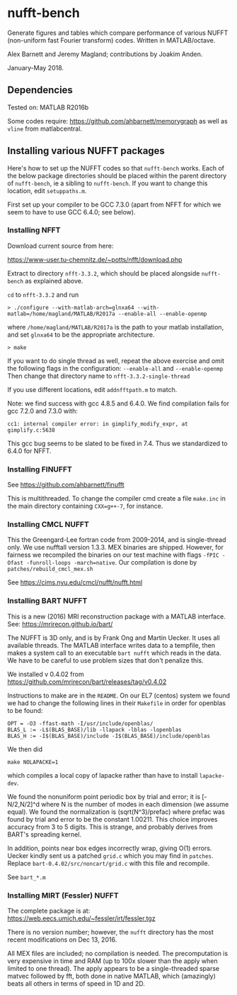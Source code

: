 # nufft-bench

Generate figures and tables which compare performance of various NUFFT
(non-uniform fast Fourier transform) codes.
Written in MATLAB/octave.

Alex Barnett and Jeremy Magland; contributions by Joakim Anden.

January-May 2018.

## Dependencies

Tested on: MATLAB R2016b

Some codes require: https://github.com/ahbarnett/memorygraph
                    as well as `vline` from matlabcentral.


## Installing various NUFFT packages

Here's how to set up the NUFFT codes so that `nufft-bench` works.
Each of the below package directories
should be placed within the parent directory
of `nufft-bench`, ie a sibling to `nufft-bench`.
If you want to change this location, edit
`setuppaths.m`.

First set up your compiler to be GCC 7.3.0 (apart from NFFT for which
we seem to have to use GCC 6.4.0; see below).

### Installing NFFT

Download current source from here:

https://www-user.tu-chemnitz.de/~potts/nfft/download.php

Extract to directory `nfft-3.3.2`, which should be placed alongside `nufft-bench`
as explained above.

`cd` to `nfft-3.3.2` and run
```
> ./configure --with-matlab-arch=glnxa64 --with-matlab=/home/magland/MATLAB/R2017a --enable-all --enable-openmp
```
where `/home/magland/MATLAB/R2017a` is the path to your matlab installation,
 and set `glnxa64` to be the appropriate architecture.
```
> make
```

If you want to do single thread as well, repeat the above exercise and
omit the following flags in the configuration:
      `--enable-all` and `--enable-openmp`
Then change that directory name to `nfft-3.3.2-single-thread`

If you use different locations, edit `addnfftpath.m` to match.

Note: we find success with gcc 4.8.5 and 6.4.0. We find compilation
fails for gcc 7.2.0 and 7.3.0 with:

```
cc1: internal compiler error: in gimplify_modify_expr, at gimplify.c:5638
```

This gcc bug seems to be slated to be fixed in 7.4. Thus we standardized
to 6.4.0 for NFFT.


### Installing FINUFFT

See https://github.com/ahbarnett/finufft

This is multithreaded.
To change the compiler cmd create a file `make.inc` in the main directory
containing `CXX=g++-7`, for instance.

### Installing CMCL NUFFT

This the Greengard-Lee fortran code from 2009-2014, and is single-thread only.
We use nufftall version 1.3.3.
MEX binaries are shipped. However, for fairness we recompiled the binaries
on our test machine with flags ``-fPIC -Ofast -funroll-loops -march=native``.
Our compilation is done by ``patches/rebuild_cmcl_mex.sh``

See https://cims.nyu.edu/cmcl/nufft/nufft.html


### Installing BART NUFFT

This is a new (2016) MRI reconstruction package with a MATLAB interface.
See: https://mrirecon.github.io/bart/

The NUFFT is 3D only, and is by Frank Ong and Martin Uecker.
It uses all available threads.
The MATLAB interface writes data to a tempfile, then makes a system
call to an executable `bart nufft` which reads in the data.
We have to be careful to use problem sizes that don't
penalize this.

We installed v 0.4.02 from
https://github.com/mrirecon/bart/releases/tag/v0.4.02

Instructions to make are in the `README`.
On our EL7 (centos) system 
we found we had to change the following lines in their `Makefile`
in order for openblas to be found:
```
OPT = -O3 -ffast-math -I/usr/include/openblas/
BLAS_L := -L$(BLAS_BASE)/lib -llapack -lblas -lopenblas
BLAS_H := -I$(BLAS_BASE)/include -I$(BLAS_BASE)/include/openblas
```
We then did
```
make NOLAPACKE=1
```
which compiles a local copy of lapacke rather than have to install `lapacke-dev`.

We found the nonuniform point periodic box by trial and error;
it is [-N/2,N/2]^d where N is the number of modes in each dimension
(we assume equal).
We found the normalization is (sqrt(N^3)/prefac) where prefac was
found by trial and error to be the constant 1.00211.
This choice improves accuracy from 3 to 5 digits.
This is strange, and probably derives from BART's spreading kernel.

In addition, points near box edges incorrectly wrap, giving O(1) errors.
Uecker kindly sent us a patched `grid.c` which you may find in `patches`.
Replace `bart-0.4.02/src/noncart/grid.c` with this file and recompile.

See `bart_*.m`


### Installing MIRT (Fessler) NUFFT

The complete package is at:
https://web.eecs.umich.edu/~fessler/irt/fessler.tgz

There is no version number; however, the `nufft` directory has the most recent
modifications on Dec 13, 2016.

All MEX files are included; no compilation is needed.
The precomputation is very expensive in time and RAM (up to 100x slower than
the apply when limited to one thread).
The apply appears to be a single-threaded sparse matvec
followed by fft, both done in native MATLAB, which (amazingly) beats all
others in terms of speed in 1D and 2D.

